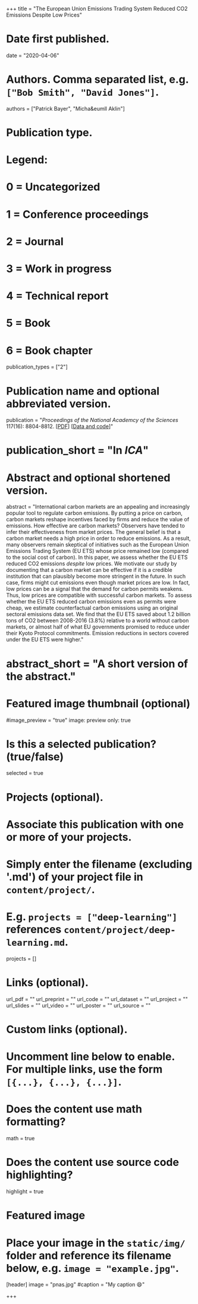 +++
title = "The European Union Emissions Trading System Reduced CO2 Emissions Despite Low Prices"

# Date first published.
date = "2020-04-06"

# Authors. Comma separated list, e.g. `["Bob Smith", "David Jones"]`.
authors = ["Patrick Bayer", "Micha&eumll Aklin"]

# Publication type.
# Legend:
# 0 = Uncategorized
# 1 = Conference proceedings
# 2 = Journal
# 3 = Work in progress
# 4 = Technical report
# 5 = Book
# 6 = Book chapter
publication_types = ["2"]

# Publication name and optional abbreviated version.
publication = "*Proceedings of the National Academcy of the Sciences* 117(16): 8804-8812. [[PDF](https://www.pnas.org/content/117/16/8804)] [[Data and code](https://doi.org/10.7910/DVN/R4LJIT)]"

# publication_short = "In *ICA*"

# Abstract and optional shortened version.
abstract = "International carbon markets are an appealing and increasingly popular tool to regulate carbon emissions. By putting a price on carbon, carbon markets reshape incentives faced by firms and reduce the value of emissions. How effective are carbon markets? Observers have tended to infer their effectiveness from market prices. The general belief is that a carbon market needs a high price in order to reduce emissions. As a result, many observers remain skeptical of initiatives such as the European Union Emissions Trading System (EU ETS) whose price remained low (compared to the social cost of carbon). In this paper, we assess whether the EU ETS reduced CO2 emissions *despite* low prices. We motivate our study by documenting that a carbon market can be effective if it is a credible institution that can plausibly become more stringent in the future. In such case, firms might cut emissions even though market prices are low. In fact, low prices can be a signal that the demand for carbon permits weakens. Thus, low prices are compatible with successful carbon markets. To assess whether the EU ETS reduced carbon emissions even as permits were cheap, we estimate counterfactual carbon emissions using an original sectoral emissions data set. We find that the EU ETS saved about 1.2 billion tons of CO2 between 2008-2016 (3.8%) relative to a world without carbon markets, or almost half of what EU governments promised to reduce under their Kyoto Protocol commitments. Emission reductions in sectors covered under the EU ETS were higher."
# abstract_short = "A short version of the abstract."

# Featured image thumbnail (optional)
#image_preview = "true"
image: preview only: true 

# Is this a selected publication? (true/false)
selected = true

# Projects (optional).
#   Associate this publication with one or more of your projects.
#   Simply enter the filename (excluding '.md') of your project file in `content/project/`.
#   E.g. `projects = ["deep-learning"]` references `content/project/deep-learning.md`.
projects = []

# Links (optional).
url_pdf = ""
url_preprint = ""
url_code = ""
url_dataset = ""
url_project = ""
url_slides = ""
url_video = ""
url_poster = ""
url_source = ""

# Custom links (optional).
#   Uncomment line below to enable. For multiple links, use the form `[{...}, {...}, {...}]`.


# Does the content use math formatting?
math = true

# Does the content use source code highlighting?
highlight = true

# Featured image
# Place your image in the `static/img/` folder and reference its filename below, e.g. `image = "example.jpg"`.
[header]
image = "pnas.jpg"
#caption = "My caption 😄"

+++
